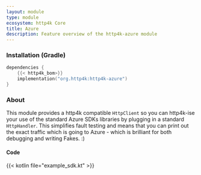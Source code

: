 ```yaml
---
layout: module
type: module
ecosystem: http4k Core
title: Azure
description: Feature overview of the http4k-azure module
---
```



### Installation (Gradle)

```kotlin
dependencies {
    {{< http4k_bom>}}
    implementation("org.http4k:http4k-azure")
}
```

### About
This module provides a http4k compatible `HttpClient` so you can http4k-ise your use of the standard Azure SDKs libraries by plugging in a standard `HttpHandler`. This simplifies fault testing and means that you can print out the exact traffic which is going to Azure - which is brilliant for both debugging and writing Fakes. :)

#### Code

{{< kotlin file="example_sdk.kt" >}}
